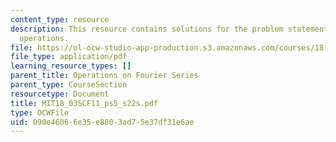```yaml
---
content_type: resource
description: This resource contains solutions for the problem statements related to
  operations.
file: https://ol-ocw-studio-app-production.s3.amazonaws.com/courses/18-03sc-differential-equations-fall-2011/090e46066e35e8803ad75e37df31e6ae_MIT18_03SCF11_ps5_s22s.pdf
file_type: application/pdf
learning_resource_types: []
parent_title: Operations on Fourier Series
parent_type: CourseSection
resourcetype: Document
title: MIT18_03SCF11_ps5_s22s.pdf
type: OCWFile
uid: 090e4606-6e35-e880-3ad7-5e37df31e6ae
---
```

